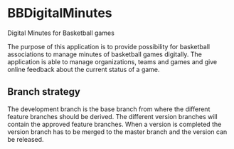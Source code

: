 # BBDigitalMinutes

Digital Minutes for Basketball games

The purpose of this application is to provide possibility for basketball associations to manage minutes of basketball games digitally.
The application is able to manage organizations, teams and games and give online feedback about the current status of a game.

## Branch strategy

The development branch is the base branch from where the different feature branches should be derived.
The different version branches will contain the approved feature branches. 
When a version is completed the version branch has to be merged to the master branch and the version can be released.
